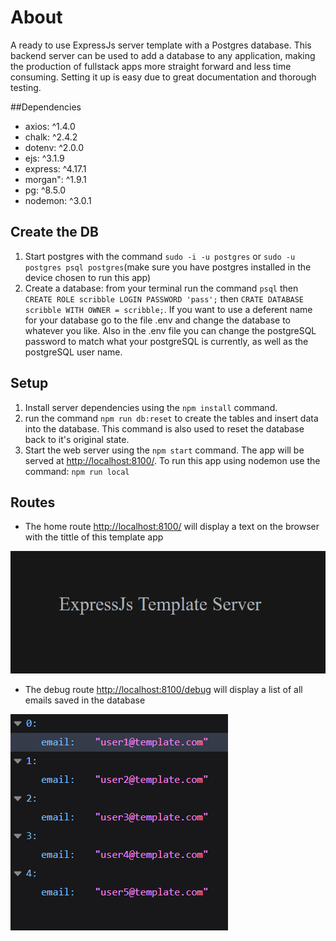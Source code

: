 # About
A ready to use ExpressJs server template with a Postgres database. This backend server can be used to add a database to any application, making the production of fullstack apps more straight forward and less time consuming. Setting it up is easy due to great documentation and thorough testing.

##Dependencies
- axios: ^1.4.0
- chalk: ^2.4.2
- dotenv: ^2.0.0
- ejs: ^3.1.9
- express: ^4.17.1
- morgan": ^1.9.1
- pg: ^8.5.0
- nodemon: ^3.0.1

## Create the DB
1. Start postgres with the command `sudo -i -u postgres` or `sudo -u postgres psql postgres`(make sure you have postgres installed in the device chosen to run this app)
2. Create a database: from your terminal run the command `psql` then `CREATE ROLE scribble LOGIN PASSWORD 'pass';` then `CRATE DATABASE scribble WITH OWNER = scribble;`. If you want to use a deferent name for your database go to the file .env and change the database to whatever you like. Also in the .env file you can change the postgreSQL password to match what your postgreSQL is currently, as well as the postgreSQL user name.

## Setup
1. Install server dependencies using the `npm install` command.
3. run the command `npm run db:reset` to create the tables and insert data into the database. This command is also used to reset the database back to it's original state.
3. Start the web server using the `npm start` command. The app will be served at <http://localhost:8100/>. To run this app using nodemon use the command: `npm run local`

## Routes
- The home route <http://localhost:8100/> will display a text on the browser with the tittle of this template app

!["Screenshot of main page"](./docs/home-route.PNG)

- The debug route <http://localhost:8100/debug> will display a list of all emails saved in the database

!["Screenshot of main page"](./docs/debug-route.PNG)
